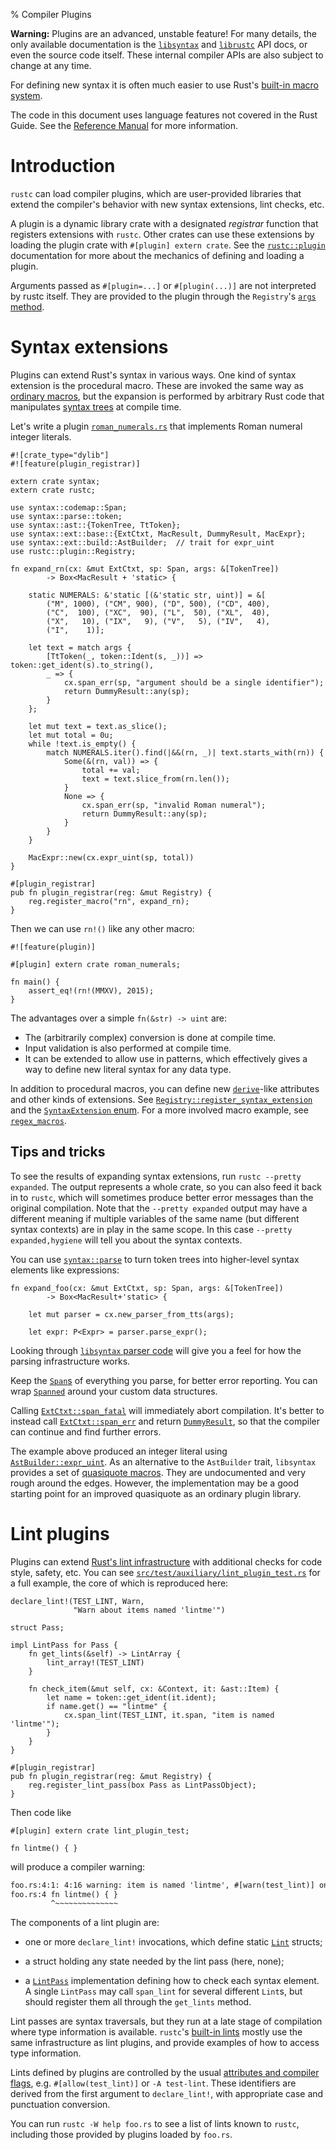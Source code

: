 % Compiler Plugins

<div class="unstable-feature">

<p>
<b>Warning:</b> Plugins are an advanced, unstable feature! For many details,
the only available documentation is the <a
href="../syntax/index.html"><code>libsyntax</code></a> and <a
href="../rustc/index.html"><code>librustc</code></a> API docs, or even the source
code itself. These internal compiler APIs are also subject to change at any
time.
</p>

<p>
For defining new syntax it is often much easier to use Rust's <a
href="macros.html">built-in macro system</a>.
</p>

<p style="margin-bottom: 0">
The code in this document uses language features not covered in the Rust
Guide.  See the <a href="../reference.html">Reference Manual</a> for more
information.
</p>

</div>

# Introduction

`rustc` can load compiler plugins, which are user-provided libraries that
extend the compiler's behavior with new syntax extensions, lint checks, etc.

A plugin is a dynamic library crate with a designated *registrar* function that
registers extensions with `rustc`. Other crates can use these extensions by
loading the plugin crate with `#[plugin] extern crate`. See the
[`rustc::plugin`](../rustc/plugin/index.html) documentation for more about the
mechanics of defining and loading a plugin.

Arguments passed as `#[plugin=...]` or `#[plugin(...)]` are not interpreted by
rustc itself.  They are provided to the plugin through the `Registry`'s [`args`
method](../rustc/plugin/registry/struct.Registry.html#method.args).

# Syntax extensions

Plugins can extend Rust's syntax in various ways. One kind of syntax extension
is the procedural macro. These are invoked the same way as [ordinary
macros](macros.html), but the expansion is performed by arbitrary Rust
code that manipulates [syntax trees](../syntax/ast/index.html) at
compile time.

Let's write a plugin
[`roman_numerals.rs`](https://github.com/rust-lang/rust/tree/master/src/test/auxiliary/roman_numerals.rs)
that implements Roman numeral integer literals.

```ignore
#![crate_type="dylib"]
#![feature(plugin_registrar)]

extern crate syntax;
extern crate rustc;

use syntax::codemap::Span;
use syntax::parse::token;
use syntax::ast::{TokenTree, TtToken};
use syntax::ext::base::{ExtCtxt, MacResult, DummyResult, MacExpr};
use syntax::ext::build::AstBuilder;  // trait for expr_uint
use rustc::plugin::Registry;

fn expand_rn(cx: &mut ExtCtxt, sp: Span, args: &[TokenTree])
        -> Box<MacResult + 'static> {

    static NUMERALS: &'static [(&'static str, uint)] = &[
        ("M", 1000), ("CM", 900), ("D", 500), ("CD", 400),
        ("C",  100), ("XC",  90), ("L",  50), ("XL",  40),
        ("X",   10), ("IX",   9), ("V",   5), ("IV",   4),
        ("I",    1)];

    let text = match args {
        [TtToken(_, token::Ident(s, _))] => token::get_ident(s).to_string(),
        _ => {
            cx.span_err(sp, "argument should be a single identifier");
            return DummyResult::any(sp);
        }
    };

    let mut text = text.as_slice();
    let mut total = 0u;
    while !text.is_empty() {
        match NUMERALS.iter().find(|&&(rn, _)| text.starts_with(rn)) {
            Some(&(rn, val)) => {
                total += val;
                text = text.slice_from(rn.len());
            }
            None => {
                cx.span_err(sp, "invalid Roman numeral");
                return DummyResult::any(sp);
            }
        }
    }

    MacExpr::new(cx.expr_uint(sp, total))
}

#[plugin_registrar]
pub fn plugin_registrar(reg: &mut Registry) {
    reg.register_macro("rn", expand_rn);
}
```

Then we can use `rn!()` like any other macro:

```ignore
#![feature(plugin)]

#[plugin] extern crate roman_numerals;

fn main() {
    assert_eq!(rn!(MMXV), 2015);
}
```

The advantages over a simple `fn(&str) -> uint` are:

* The (arbitrarily complex) conversion is done at compile time.
* Input validation is also performed at compile time.
* It can be extended to allow use in patterns, which effectively gives
  a way to define new literal syntax for any data type.

In addition to procedural macros, you can define new
[`derive`](../reference.html#derive)-like attributes and other kinds of
extensions.  See
[`Registry::register_syntax_extension`](../rustc/plugin/registry/struct.Registry.html#method.register_syntax_extension)
and the [`SyntaxExtension`
enum](http://doc.rust-lang.org/syntax/ext/base/enum.SyntaxExtension.html).  For
a more involved macro example, see
[`regex_macros`](https://github.com/rust-lang/regex/blob/master/regex_macros/src/lib.rs).


## Tips and tricks

To see the results of expanding syntax extensions, run
`rustc --pretty expanded`. The output represents a whole crate, so you
can also feed it back in to `rustc`, which will sometimes produce better
error messages than the original compilation. Note that the
`--pretty expanded` output may have a different meaning if multiple
variables of the same name (but different syntax contexts) are in play
in the same scope. In this case `--pretty expanded,hygiene` will tell
you about the syntax contexts.

You can use [`syntax::parse`](../syntax/parse/index.html) to turn token trees into
higher-level syntax elements like expressions:

```ignore
fn expand_foo(cx: &mut ExtCtxt, sp: Span, args: &[TokenTree])
        -> Box<MacResult+'static> {

    let mut parser = cx.new_parser_from_tts(args);

    let expr: P<Expr> = parser.parse_expr();
```

Looking through [`libsyntax` parser
code](https://github.com/rust-lang/rust/blob/master/src/libsyntax/parse/parser.rs)
will give you a feel for how the parsing infrastructure works.

Keep the [`Span`s](../syntax/codemap/struct.Span.html) of
everything you parse, for better error reporting. You can wrap
[`Spanned`](../syntax/codemap/struct.Spanned.html) around
your custom data structures.

Calling
[`ExtCtxt::span_fatal`](../syntax/ext/base/struct.ExtCtxt.html#method.span_fatal)
will immediately abort compilation. It's better to instead call
[`ExtCtxt::span_err`](../syntax/ext/base/struct.ExtCtxt.html#method.span_err)
and return
[`DummyResult`](../syntax/ext/base/struct.DummyResult.html),
so that the compiler can continue and find further errors.

The example above produced an integer literal using
[`AstBuilder::expr_uint`](../syntax/ext/build/trait.AstBuilder.html#tymethod.expr_uint).
As an alternative to the `AstBuilder` trait, `libsyntax` provides a set of
[quasiquote macros](../syntax/ext/quote/index.html).  They are undocumented and
very rough around the edges.  However, the implementation may be a good
starting point for an improved quasiquote as an ordinary plugin library.


# Lint plugins

Plugins can extend [Rust's lint
infrastructure](../reference.html#lint-check-attributes) with additional checks for
code style, safety, etc. You can see
[`src/test/auxiliary/lint_plugin_test.rs`](https://github.com/rust-lang/rust/blob/master/src/test/auxiliary/lint_plugin_test.rs)
for a full example, the core of which is reproduced here:

```ignore
declare_lint!(TEST_LINT, Warn,
              "Warn about items named 'lintme'")

struct Pass;

impl LintPass for Pass {
    fn get_lints(&self) -> LintArray {
        lint_array!(TEST_LINT)
    }

    fn check_item(&mut self, cx: &Context, it: &ast::Item) {
        let name = token::get_ident(it.ident);
        if name.get() == "lintme" {
            cx.span_lint(TEST_LINT, it.span, "item is named 'lintme'");
        }
    }
}

#[plugin_registrar]
pub fn plugin_registrar(reg: &mut Registry) {
    reg.register_lint_pass(box Pass as LintPassObject);
}
```

Then code like

```ignore
#[plugin] extern crate lint_plugin_test;

fn lintme() { }
```

will produce a compiler warning:

```txt
foo.rs:4:1: 4:16 warning: item is named 'lintme', #[warn(test_lint)] on by default
foo.rs:4 fn lintme() { }
         ^~~~~~~~~~~~~~~
```

The components of a lint plugin are:

* one or more `declare_lint!` invocations, which define static
  [`Lint`](../rustc/lint/struct.Lint.html) structs;

* a struct holding any state needed by the lint pass (here, none);

* a [`LintPass`](../rustc/lint/trait.LintPass.html)
  implementation defining how to check each syntax element. A single
  `LintPass` may call `span_lint` for several different `Lint`s, but should
  register them all through the `get_lints` method.

Lint passes are syntax traversals, but they run at a late stage of compilation
where type information is available. `rustc`'s [built-in
lints](https://github.com/rust-lang/rust/blob/master/src/librustc/lint/builtin.rs)
mostly use the same infrastructure as lint plugins, and provide examples of how
to access type information.

Lints defined by plugins are controlled by the usual [attributes and compiler
flags](../reference.html#lint-check-attributes), e.g. `#[allow(test_lint)]` or
`-A test-lint`. These identifiers are derived from the first argument to
`declare_lint!`, with appropriate case and punctuation conversion.

You can run `rustc -W help foo.rs` to see a list of lints known to `rustc`,
including those provided by plugins loaded by `foo.rs`.
